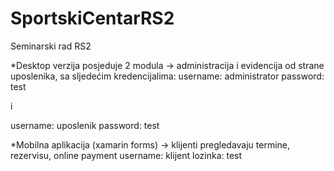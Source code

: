 # SportskiCentarRS2
Seminarski rad RS2

*Desktop verzija posjeduje 2 modula -> administracija i evidencija od strane uposlenika, sa sljedećim kredencijalima:
  username: administrator
  password: test

  i

  username: uposlenik
  password: test

*Mobilna aplikacija (xamarin forms) -> klijenti pregledavaju termine, rezervisu, online payment
  username: klijent
  lozinka: test
